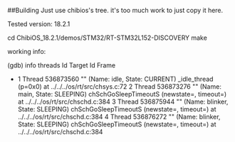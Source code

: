 ##Building
Just use chibios's tree.  it's too much work to just copy it here.

Tested version: 18.2.1

cd ChibiOS_18.2.1/demos/STM32/RT-STM32L152-DISCOVERY
make


working info: 

(gdb) info threads
  Id   Target Id         Frame 
* 1    Thread 536873560 "" (Name: idle, State: CURRENT) _idle_thread (p=0x0) at ../../../os/rt/src/chsys.c:72
  2    Thread 536873276 "" (Name: main, State: SLEEPING) chSchGoSleepTimeoutS (newstate=<optimized out>, 
    timeout=<optimized out>) at ../../../os/rt/src/chschd.c:384
  3    Thread 536875944 "" (Name: blinker, State: SLEEPING) chSchGoSleepTimeoutS (newstate=<optimized out>, 
    timeout=<optimized out>) at ../../../os/rt/src/chschd.c:384
  4    Thread 536876272 "" (Name: blinker, State: SLEEPING) chSchGoSleepTimeoutS (newstate=<optimized out>, 
    timeout=<optimized out>) at ../../../os/rt/src/chschd.c:384

